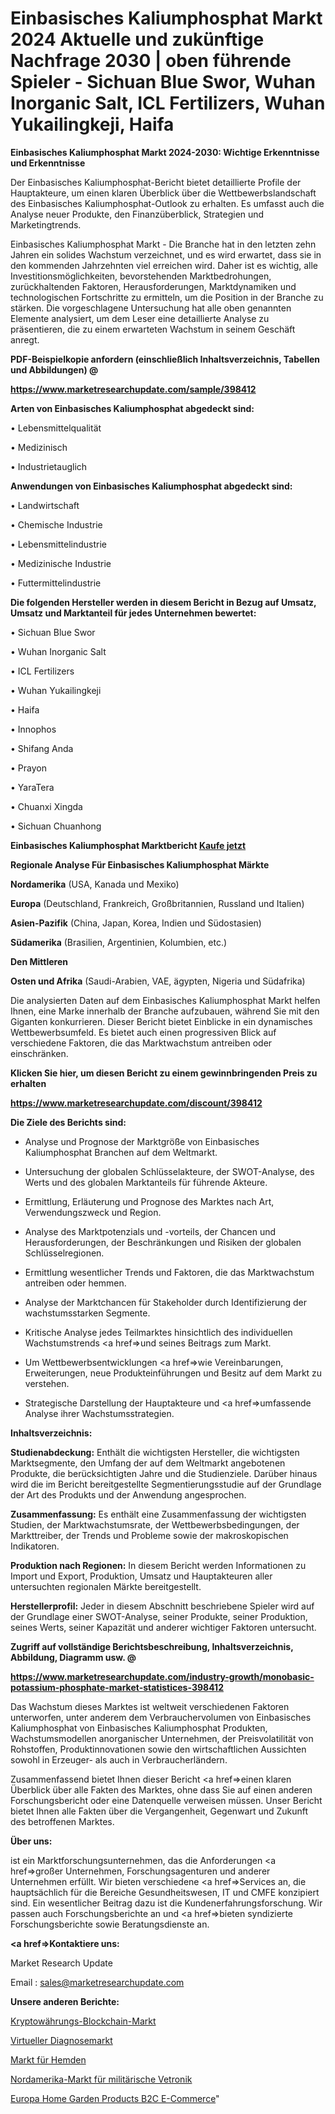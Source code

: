 # Einbasisches Kaliumphosphat Markt 2024 Aktuelle und zukünftige Nachfrage 2030 | oben führende Spieler - Sichuan Blue Swor, Wuhan Inorganic Salt, ICL Fertilizers, Wuhan Yukailingkeji, Haifa

<strong>Einbasisches Kaliumphosphat Markt 2024-2030: Wichtige Erkenntnisse und Erkenntnisse</strong>

Der Einbasisches Kaliumphosphat-Bericht bietet detaillierte Profile der Hauptakteure, um einen klaren Überblick über die Wettbewerbslandschaft des Einbasisches Kaliumphosphat-Outlook zu erhalten. Es umfasst auch die Analyse neuer Produkte, den Finanzüberblick, Strategien und Marketingtrends.

Einbasisches Kaliumphosphat Markt - Die Branche hat in den letzten zehn Jahren ein solides Wachstum verzeichnet, und es wird erwartet, dass sie in den kommenden Jahrzehnten viel erreichen wird. Daher ist es wichtig, alle Investitionsmöglichkeiten, bevorstehenden Marktbedrohungen, zurückhaltenden Faktoren, Herausforderungen, Marktdynamiken und technologischen Fortschritte zu ermitteln, um die Position in der Branche zu stärken. Die vorgeschlagene Untersuchung hat alle oben genannten Elemente analysiert, um dem Leser eine detaillierte Analyse zu präsentieren, die zu einem erwarteten Wachstum in seinem Geschäft anregt.



<strong><b>PDF-Beispielkopie anfordern (einschließlich Inhaltsverzeichnis, Tabellen und Abbildungen) @ </b></strong>

<strong><a href=https://www.marketresearchupdate.com/sample/398412>

<strong>https://www.marketresearchupdate.com/sample/398412</u></a></strong></strong>



<strong>Arten von Einbasisches Kaliumphosphat abgedeckt sind:</strong>

• Lebensmittelqualität

• Medizinisch

• Industrietauglich



<strong>Anwendungen von Einbasisches Kaliumphosphat abgedeckt sind:</strong>

• Landwirtschaft

• Chemische Industrie

• Lebensmittelindustrie

• Medizinische Industrie

• Futtermittelindustrie



<strong>Die folgenden Hersteller werden in diesem Bericht in Bezug auf Umsatz, Umsatz und Marktanteil für jedes Unternehmen bewertet:</strong>

• Sichuan Blue Swor

• Wuhan Inorganic Salt

• ICL Fertilizers

• Wuhan Yukailingkeji

• Haifa

• Innophos

• Shifang Anda

• Prayon

• YaraTera

• Chuanxi Xingda

• Sichuan Chuanhong



<strong>Einbasisches Kaliumphosphat Marktbericht <a href=https://www.marketresearchupdate.com/buynow/398412>Kaufe jetzt</a></strong>



<strong>Regionale Analyse Für Einbasisches Kaliumphosphat Märkte</strong>



<strong>Nordamerika</strong> (USA, Kanada und Mexiko)



<strong>Europa</strong> (Deutschland, Frankreich, Großbritannien, Russland und Italien)



<strong>Asien-Pazifik</strong> (China, Japan, Korea, Indien und Südostasien)



<strong>Südamerika</strong> (Brasilien, Argentinien, Kolumbien, etc.)



<strong>Den Mittleren</strong> 

<strong>Osten und Afrika</strong> (Saudi-Arabien, VAE, ägypten, Nigeria und Südafrika)

Die analysierten Daten auf dem Einbasisches Kaliumphosphat Markt helfen Ihnen, eine Marke innerhalb der Branche aufzubauen, während Sie mit den Giganten konkurrieren. Dieser Bericht bietet Einblicke in ein dynamisches Wettbewerbsumfeld. Es bietet auch einen progressiven Blick auf verschiedene Faktoren, die das Marktwachstum antreiben oder einschränken.



<strong>Klicken Sie hier, um diesen Bericht zu einem gewinnbringenden Preis zu erhalten
</strong>

<strong><a href=https://www.marketresearchupdate.com/discount/398412>https://www.marketresearchupdate.com/discount/398412</b></u></strong></a>



<strong>Die Ziele des Berichts sind:</strong>

- Analyse und Prognose der Marktgröße von Einbasisches Kaliumphosphat Branchen auf dem Weltmarkt.

- Untersuchung der globalen Schlüsselakteure, der SWOT-Analyse, des Werts und des globalen Marktanteils für führende Akteure.

- Ermittlung, Erläuterung und Prognose des Marktes nach Art, Verwendungszweck und Region.

- Analyse des Marktpotenzials und -vorteils, der Chancen und Herausforderungen, der Beschränkungen und Risiken der globalen Schlüsselregionen.

- Ermittlung wesentlicher Trends und Faktoren, die das Marktwachstum antreiben oder hemmen.

- Analyse der Marktchancen für Stakeholder durch Identifizierung der wachstumsstarken Segmente.

- Kritische Analyse jedes Teilmarktes hinsichtlich des individuellen Wachstumstrends <a href=>und</a> seines Beitrags zum Markt.

- Um Wettbewerbsentwicklungen <a href=>wie</a> Vereinbarungen, Erweiterungen, neue Produkteinführungen und Besitz auf dem Markt zu verstehen.

- Strategische Darstellung der Hauptakteure und <a href=>umfas</a>sende Analyse ihrer Wachstumsstrategien.



<strong>Inhaltsverzeichnis:</strong>



<strong>Studienabdeckung:</strong> Enthält die wichtigsten Hersteller, die wichtigsten Marktsegmente, den Umfang der auf dem Weltmarkt angebotenen Produkte, die berücksichtigten Jahre und die Studienziele. Darüber hinaus wird die im Bericht bereitgestellte Segmentierungsstudie auf der Grundlage der Art des Produkts und der Anwendung angesprochen.



<strong>Zusammenfassung:</strong> Es enthält eine Zusammenfassung der wichtigsten Studien, der Marktwachstumsrate, der Wettbewerbsbedingungen, der Markttreiber, der Trends und Probleme sowie der makroskopischen Indikatoren.



<strong>Produktion nach Regionen:</strong> In diesem Bericht werden Informationen zu Import und Export, Produktion, Umsatz und Hauptakteuren aller untersuchten regionalen Märkte bereitgestellt.



<strong>Herstellerprofil:</strong> Jeder in diesem Abschnitt beschriebene Spieler wird auf der Grundlage einer SWOT-Analyse, seiner Produkte, seiner Produktion, seines Werts, seiner Kapazität und anderer wichtiger Faktoren untersucht.



<strong><b>Zugriff auf vollständige Berichtsbeschreibung, Inhaltsverzeichnis, Abbildung, Diagramm usw. @ </b></strong>

<strong><a href=https://www.marketresearchupdate.com/industry-growth/monobasic-potassium-phosphate-market-statistices-398412>https://www.marketresearchupdate.com/industry-growth/monobasic-potassium-phosphate-market-statistices-398412</a></strong>

Das Wachstum dieses Marktes ist weltweit verschiedenen Faktoren unterworfen, unter anderem dem Verbrauchervolumen von Einbasisches Kaliumphosphat von Einbasisches Kaliumphosphat Produkten, Wachstumsmodellen anorganischer Unternehmen, der Preisvolatilität von Rohstoffen, Produktinnovationen sowie den wirtschaftlichen Aussichten sowohl in Erzeuger- als auch in Verbraucherländern.

Zusammenfassend bietet Ihnen dieser Bericht <a href=>einen</a> klaren Überblick über alle Fakten des Marktes, ohne dass Sie auf einen anderen Forschungsbericht oder eine Datenquelle verweisen müssen. Unser Bericht bietet Ihnen alle Fakten über die Vergangenheit, Gegenwart und Zukunft des betroffenen Marktes.



<strong>Über uns:</strong>

 ist ein Marktforschungsunternehmen, das die Anforderungen <a href=>großer</a> Unternehmen, Forschungsagenturen und anderer Unternehmen erfüllt. Wir bieten verschiedene <a href=>Services</a> an, die hauptsächlich für die Bereiche Gesundheitswesen, IT und CMFE konzipiert sind. Ein wesentlicher Beitrag dazu ist die Kundenerfahrungsforschung. Wir passen auch Forschungsberichte an und <a href=>bieten</a> syndizierte Forschungsberichte sowie Beratungsdienste an.



<strong><a href=>Kontaktiere uns:</a></strong>

Market Research Update

Email : sales@marketresearchupdate.com



<strong>Unsere anderen Berichte:</strong>

<a href=https://www.linkedin.com/pulse/cryptocurrency-blockchain-market-analysis-understanding>Kryptowährungs-Blockchain-Markt</a>

<a href=https://www.linkedin.com/pulse/virtual-diagnostic-market-size-trends-consumption>Virtueller Diagnosemarkt</a>

<a href=https://www.linkedin.com/pulse/dress-shirts-market-report-2023-top-company-trends-future>Markt für Hemden</a>

<a href=https://www.linkedin.com/pulse/north-america-military-vetronics-market-2023>Nordamerika-Markt für militärische Vetronik</a>

<a href=https://www.linkedin.com/pulse/europe-home-garden-products-b2c-e-commerce>Europa Home Garden Products B2C E-Commerce</a>"
